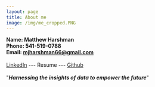 ```yaml
---
layout: page
title: About me
image: /img/me_cropped.PNG
---
```


**Name: Matthew Harshman <br/>
Phone: 541-519-0788 <br/>
Email: mjharshman66@gmail.com** <br/>
<br/>
[LinkedIn](https://www.linkedin.com/in/matthew-harshman-841584188/) --- Resume --- [Github](https://github.com/mjh09)<br/>
<br/>
"**_Harnessing the insights of data to empower the future_**"
